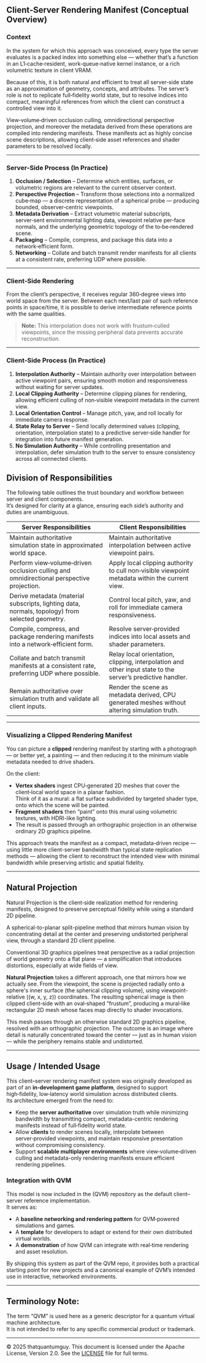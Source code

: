## Client‑Server Rendering Manifest (Conceptual Overview)

### Context
In the system for which this approach was conceived, every type the server evaluates is a packed index into something else — whether that’s a function in an L1‑cache‑resident, work‑queue‑native kernel instance, or a rich volumetric texture in client VRAM.

Because of this, it is both natural and efficient to treat all server‑side state as an approximation of geometry, concepts, and attributes. The server’s role is not to replicate full‑fidelity world state, but to resolve indices into compact, meaningful references from which the client can construct a controlled view into it.

View‑volume‑driven occlusion culling, omnidirectional perspective projection, and moreover the metadata derived from these operations are compiled into rendering manifests. These manifests act as highly concise scene descriptions, allowing client‑side asset references and shader parameters to be resolved locally.

---

### Server‑Side Process (In Practice)

1. **Occlusion / Selection** – Determine which entities, surfaces, or volumetric regions are relevant to the current observer context.  
2. **Perspective Projection** – Transform those selections into a normalized cube‑map — a discrete representation of a spherical probe — producing bounded, observer‑centric viewpoints.
3. **Metadata Derivation** – Extract volumetric material subscripts, server‑sent environmental lighting data, viewpoint relative per‑face normals, and the underlying geometric topology of the to‑be‑rendered scene.  
4. **Packaging** – Compile, compress, and package this data into a network‑efficient form.  
5. **Networking** – Collate and batch transmit render manifests for all clients at a consistent rate, preferring UDP where possible.

---

### Client‑Side Rendering

From the client’s perspective, it receives regular 360‑degree views into world space from the server. Between each next/last pair of such reference points in space/time, it is possible to derive intermediate reference points with the same qualities.  
> **Note:** This interpolation does not work with frustum‑culled viewpoints, since the missing peripheral data prevents accurate reconstruction.

---

### Client‑Side Process (In Practice)

1. **Interpolation Authority** – Maintain authority over interpolation between active viewpoint pairs, ensuring smooth motion and responsiveness without waiting for server updates.  
2. **Local Clipping Authority** – Determine clipping planes for rendering, allowing efficient culling of non‑visible viewpoint metadata in the current view.  
3. **Local Orientation Control** – Manage pitch, yaw, and roll locally for immediate camera response.  
4. **State Relay to Server** – Send locally determined values (clipping, orientation, interpolation state) to a predictive server‑side handler for integration into future manifest generation.  
5. **No Simulation Authority** – While controlling presentation and interpolation, defer simulation truth to the server to ensure consistency across all connected clients.

## Division of Responsibilities

The following table outlines the trust boundary and workflow between server and client components.  
It’s designed for clarity at a glance, ensuring each side’s authority and duties are unambiguous.

| **Server Responsibilities** | **Client Responsibilities** |
|------------------------------|------------------------------|
| Maintain authoritative simulation state in approximated world space. | Maintain authoritative interpolation between active viewpoint pairs. |
| Perform view‑volume‑driven occlusion culling and omnidirectional perspective projection. | Apply local clipping authority to cull non‑visible viewpoint metadata within the current view. |
| Derive metadata (material subscripts, lighting data, normals, topology) from selected geometry. | Control local pitch, yaw, and roll for immediate camera responsiveness. |
| Compile, compress, and package rendering manifests into a network‑efficient form. | Resolve server‑provided indices into local assets and shader parameters. |
| Collate and batch transmit manifests at a consistent rate, preferring UDP where possible. | Relay local orientation, clipping, interpolation and other input state to the server’s predictive handler. |
| Remain authoritative over simulation truth and validate all client inputs. | Render the scene as metadata derived, CPU generated meshes without altering simulation truth. |

---

### Visualizing a Clipped Rendering Manifest

You can picture a **clipped** rendering manifest by starting with a photograph — or better yet, a painting — and then reducing it to the minimum viable metadata needed to drive shaders.

On the client:

- **Vertex shaders** ingest CPU‑generated 2D meshes that cover the client‑local world space in a planar fashion.  
  Think of it as a mural: a flat surface subdivided by targeted shader type, onto which the scene will be painted. 
- **Fragment shaders** then “paint” onto this mural using volumetric textures, with HDRI-like lighting.
- The result is passed through an orthographic projection in an otherwise ordinary 2D graphics pipeline.

This approach treats the manifest as a compact, metadata‑driven recipe — using little more client-server bandwidth than typical state replication methods — allowing the client to reconstruct the intended view with minimal bandwidth while preserving artistic and spatial fidelity.

---

## Natural Projection

Natural Projection is the client‑side realization method for rendering manifests, designed to preserve perceptual fidelity while using a standard 2D pipeline.

A spherical-to-planar split-pipeline method that mirrors human vision by concentrating detail at the center and preserving undistorted peripheral view, through a standard 2D client pipeline.

Conventional 3D graphics pipelines treat perspective as a radial projection of world geometry onto a flat plane — a simplification that introduces distortions, especially at wide fields of view.  

**Natural Projection** takes a different approach, one that mirrors how we actually see. From the viewpoint, the scene is projected radially onto a sphere's inner surface (the spherical clipping volume), using viewpoint-relative \((w, x, y, z)\) coordinates. The resulting spherical image is then clipped client‑side with an oval‑shaped “frustum”, producing a mural‑like rectangular 2D mesh whose faces map directly to shader invocations.  

This mesh passes through an otherwise standard 2D graphics pipeline, resolved with an orthographic projection. The outcome is an image where detail is naturally concentrated toward the center — just as in human vision — while the periphery remains stable and undistorted.

---

## Usage / Intended Usage

This client–server rendering manifest system was originally developed as part of an **in‑development game platform**, designed to support high‑fidelity, low‑latency world simulation across distributed clients.  
Its architecture emerged from the need to:

- Keep the **server authoritative** over simulation truth while minimizing bandwidth by transmitting compact, metadata-centric rendering manifests instead of full‑fidelity world state.
- Allow **clients** to render scenes locally, interpolate between server‑provided viewpoints, and maintain responsive presentation without compromising consistency.
- Support **scalable multiplayer environments** where view‑volume‑driven culling and metadata-only rendering manifests ensure efficient rendering pipelines.

### Integration with QVM

This model is now included in the (QVM) repository as the default client–server reference implementation.  
It serves as:

- A **baseline networking and rendering pattern** for QVM‑powered simulations and games.
- A **template** for developers to adapt or extend for their own distributed virtual worlds.
- A **demonstration** of how QVM can integrate with real‑time rendering and asset resolution.

By shipping this system as part of the QVM repo, it provides both a practical starting point for new projects and a canonical example of QVM’s intended use in interactive, networked environments.

---

## Terminology Note:

The term “QVM” is used here as a generic descriptor for a quantum virtual machine architecture.  
It is not intended to refer to any specific commercial product or trademark.  

---

© 2025 thatquantumguy. This document is licensed under the Apache License, Version 2.0. See the [LICENSE](./LICENSE) file for full terms.
